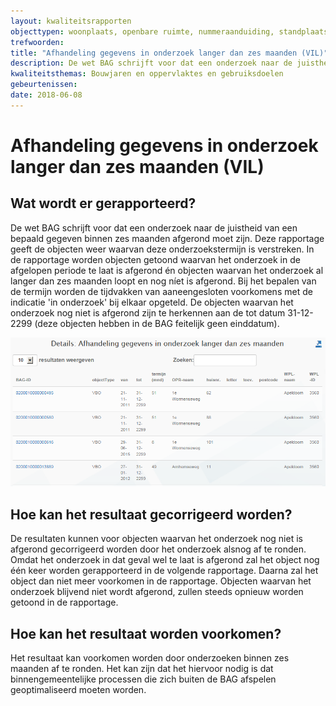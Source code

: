 ```yaml
---
layout: kwaliteitsrapporten
objecttypen: woonplaats, openbare ruimte, nummeraanduiding, standplaats, ligplaats, pand, verblijfsobject
trefwoorden:
title: "Afhandeling gegevens in onderzoek langer dan zes maanden (VIL)"
description: De wet BAG schrijft voor dat een onderzoek naar de juistheid van een bepaald gegeven binnen zes maanden afgerond moet zijn. Deze rapportage geeft de objecten weer waarvan deze onderzoekstermijn is verstreken.
kwaliteitsthemas: Bouwjaren en oppervlaktes en gebruiksdoelen
gebeurtenissen:
date: 2018-06-08
---
```


# Afhandeling gegevens in onderzoek langer dan zes maanden (VIL)

## Wat wordt er gerapporteerd?

De wet BAG schrijft voor dat een onderzoek naar de juistheid van een bepaald gegeven binnen zes maanden afgerond moet zijn. Deze rapportage geeft de objecten weer waarvan deze onderzoekstermijn is verstreken. In de rapportage worden objecten getoond waarvan het onderzoek in de afgelopen periode te laat is afgerond én objecten waarvan het onderzoek al langer dan zes maanden loopt en nog níet is afgerond. Bij het bepalen van de termijn worden de tijdvakken van aaneengesloten voorkomens met de indicatie 'in onderzoek' bij elkaar opgeteld. De objecten waarvan het onderzoek nog niet is afgerond zijn te herkennen aan de tot datum 31-12-2299 (deze objecten hebben in de BAG feitelijk geen einddatum).

![](afbeeldingen/details-afhandeling-gegevens-in-onderzoek-langer-dan-zes-maanden.png)

## Hoe kan het resultaat gecorrigeerd worden?

De resultaten kunnen voor objecten waarvan het onderzoek nog niet is afgerond gecorrigeerd worden door het onderzoek alsnog af te ronden. Omdat het onderzoek in dat geval wel te laat is afgerond zal het object nog één keer worden gerapporteerd in de volgende rapportage. Daarna zal het object dan niet meer voorkomen in de rapportage. Objecten waarvan het onderzoek blijvend niet wordt afgerond, zullen steeds opnieuw worden getoond in de rapportage.

## Hoe kan het resultaat worden voorkomen?

Het resultaat kan voorkomen worden door onderzoeken binnen zes maanden af te ronden. Het kan zijn dat het hiervoor nodig is dat binnengemeentelijke processen die zich buiten de BAG afspelen geoptimaliseerd moeten worden.
